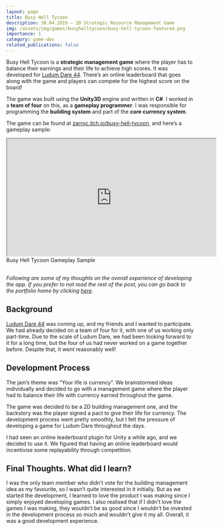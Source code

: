 ```yaml
---
layout: page
title: Busy Hell Tycoon
description: 30.04.2019 — 2D Strategic Resource Management Game
img: /assets/img/games/busyhelltycoon/busy-hell-tycoon-featured.png
importance: 1
category: game-dev
related_publications: false
---
```



Busy Hell Tycoon is a **strategic management game** where the player has to balance their earnings and their life to achieve high scores. It was developed for [Ludum Dare 44](https://ldjam.com/events/ludum-dare/44/). There’s an online leaderboard that goes along with the game and players can compete for the highest score on the board!

The game was built using the **Unity3D** engine and written in **C#**. I worked in a **team of four** on this, as a **gameplay programmer**. I was responsible for programming the **building system** and part of the **core currency system**.

The game can be found at [zarroc.itch.io/busy-hell-tycoon](https://zarroc.itch.io/busy-hell-tycoon), and here’s a gameplay sample:

<div class="row">
    <div class="col-sm mt-3 mt-md-0 embed-responsive embed-responsive-16by9 center-block">
        <iframe width="560" height="315" src="https://www.youtube.com/embed/9yylGfSuUu4" title="Busy Hell Tycoon Gameplay Sample" allowfullscreen></iframe>
    </div>
</div>
<div class="caption">
    Busy Hell Tycoon Gameplay Sample
</div>

<br/>

*Following are some of my thoughts on the overall experience of developing the app. If you prefer to not read the rest of the post, you can go back to the portfolio home by clicking [here](/projects).*


## Background

[Ludum Dare 44](https://ldjam.com/events/ludum-dare/44/) was coming up, and my friends and I wanted to participate. We had already decided on a team of four for it, with one of us working only part-time. Due to the scale of Ludum Dare, we had been looking forward to it for a long time, but the four of us had never worked on a game together before. Despite that, it went reasonably well!

## Development Process

The jam’s theme was “Your life is currency”. We brainstormed ideas individually and decided to go with a management game where the player had to balance their life with currency earned throughout the game.

The game was decided to be a 2D building management one, and the backstory was the player signed a pact to give their life for currency. The development process went pretty smoothly, but I felt the pressure of developing a game for Ludum Dare throughout the days.

I had seen an online leaderboard plugin for Unity a while ago, and we decided to use it. We figured that having an online leaderboard would incentivise some replayability through competition.

## Final Thoughts. What did I learn?

I was the only team member who didn’t vote for the building management idea as my favourite, so I wasn’t quite interested in it initially. But as we started the development, I learned to love the product I was making since I simply enjoyed developing games. I also realised that if I didn’t love the games I was making, they wouldn’t be as good since I wouldn’t be invested in the development process so much and wouldn't give it my all. Overall, it was a good development experience.